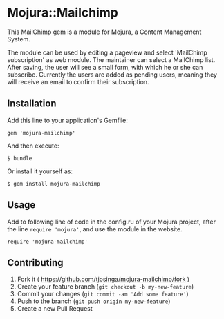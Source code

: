 # Mojura::Mailchimp

This MailChimp gem is a module for Mojura, a Content Management System.

The module can be used by editing a pageview and select 'MailChimp subscription' as web module. The maintainer can select a MailChimp list.
After saving, the user will see a small form, with which he or she can subscribe. Currently the users are added as pending users, meaning they
will receive an email to confirm their subscription.

## Installation

Add this line to your application's Gemfile:

    gem 'mojura-mailchimp'

And then execute:

    $ bundle

Or install it yourself as:

    $ gem install mojura-mailchimp

## Usage

Add to following line of code in the config.ru of your Mojura project, after the line ```require 'mojura'```, and use the module in the website.

    require 'mojura-mailchimp'

## Contributing

1. Fork it ( https://github.com/tjosinga/mojura-mailchimp/fork )
2. Create your feature branch (`git checkout -b my-new-feature`)
3. Commit your changes (`git commit -am 'Add some feature'`)
4. Push to the branch (`git push origin my-new-feature`)
5. Create a new Pull Request
